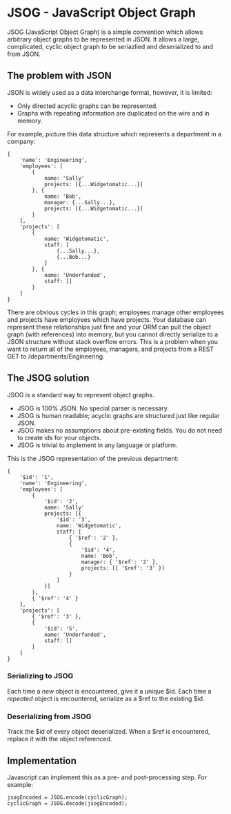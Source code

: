 # JSOG - JavaScript Object Graph

JSOG (JavaScript Object Graph) is a simple convention which allows arbitrary object graphs
to be represented in JSON. It allows a large, complicated, cyclic object graph to be seriazlied
and deserialized to and from JSON.

## The problem with JSON

JSON is widely used as a data interchange format, however, it
is limited:

* Only directed acyclic graphs can be represented.
* Graphs with repeating information are duplicated on the wire and in memory.

For example, picture this data structure which represents a department in a company:

	{
		'name': 'Engineering',
		'employees': [
			{
				name: 'Sally'
				projects: [{...Widgetomatic...}]
			}, {
				name: 'Bob',
				manager: {...Sally...},
				projects: [{...Widgetomatic...}]
			}
		],
		'projects': [
			{
				name: 'Widgetomatic',
				staff: [
					{...Sally...},
					{...Bob...}
				]
			}, {
				name: 'Underfunded',
				staff: []
			}
		]
	}

There are obvious cycles in this graph; employees manage other employees and projects have employees which
have projects. Your database can represent these relationships just fine and your ORM can pull the object
graph (with references) into memory, but you cannot directly serialize to a JSON structure without stack
overflow errors. This is a problem when you want to return all of the employees, managers, and projects from a REST
GET to /departments/Engineering.

## The JSOG solution

JSOG is a standard way to represent object graphs.

* JSOG is 100% JSON. No special parser is necessary.
* JSOG is human readable; acyclic graphs are structured just like regular JSON.
* JSOG makes no assumptions about pre-existing fields. You do not need to create ids for your objects.
* JSOG is trivial to implement in any language or platform.

This is the JSOG representation of the previous department:

	{
		'$id': '1',
		'name': 'Engineering',
		'employees': [
			{
				'$id': '2',
				name: 'Sally'
				projects: [{
					'$id': '3',
					name: 'Widgetomatic',
					staff: [
						{ '$ref': '2' },
						{
							'$id': '4',
							name: 'Bob',
							manager: { '$ref': '2' },
							projects: [{ '$ref': '3' }]
						}
					]
				}]
			},
			{ '$ref': '4' }
		],
		'projects': [
			{ '$ref': '3' },
			{
				'$id': '5',
				name: 'Underfunded',
				staff: []
			}
		]
	}

### Serializing to JSOG

Each time a *new* object is encountered, give it a unique $id. Each time a *repeated* object is encountered,
serialize as a $ref to the existing $id.

### Deserializing from JSOG

Track the $id of every object deserialized. When a $ref is encountered, replace it with the object referenced.

## Implementation

Javascript can implement this as a pre- and post-processing step. For example:

	jsogEncoded = JSOG.encode(cyclicGraph);
	cyclicGraph = JSOG.decode(jsogEncoded);

